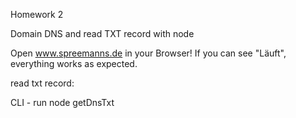 Homework 2

Domain DNS and read TXT record with node

Open www.spreemanns.de in your Browser! If you can see "Läuft", everything works as expected.

read txt record:

CLI - run node getDnsTxt